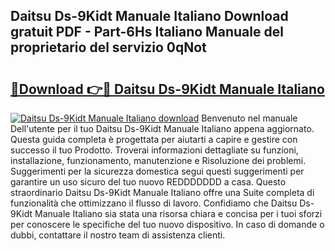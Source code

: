 ## Daitsu Ds-9Kidt Manuale Italiano Download gratuit PDF - Part-6Hs Italiano Manuale del proprietario del servizio 0qNot

# <h2><a href="http://dffcqg.blite.top/?on=Daitsu+Ds-9Kidt+Manuale+Italiano">🔗Download 👉🔴 Daitsu Ds-9Kidt Manuale Italiano</a></h2>

[![Daitsu Ds-9Kidt Manuale Italiano download](https://i.imgur.com/lujVjoI.png)](http://dffcqg.blite.top/?on=Daitsu+Ds-9Kidt+Manuale+Italiano)
Benvenuto nel manuale Dell'utente per il tuo Daitsu Ds-9Kidt Manuale Italiano appena aggiornato. Questa guida completa è progettata per aiutarti a capire e gestire con successo il tuo Prodotto. Troverai informazioni dettagliate su funzioni, installazione, funzionamento, manutenzione e Risoluzione dei problemi. Suggerimenti per la sicurezza domestica segui questi suggerimenti per garantire un uso sicuro del tuo nuovo REDDDDDDD a casa. Questo straordinario Daitsu Ds-9Kidt Manuale Italiano offre una Suite completa di funzionalità che ottimizzano il flusso di lavoro. Confidiamo che Daitsu Ds-9Kidt Manuale Italiano sia stata una risorsa chiara e concisa per i tuoi sforzi per conoscere le specifiche del tuo nuovo dispositivo. In caso di domande o dubbi, contattare il nostro team di assistenza clienti.
